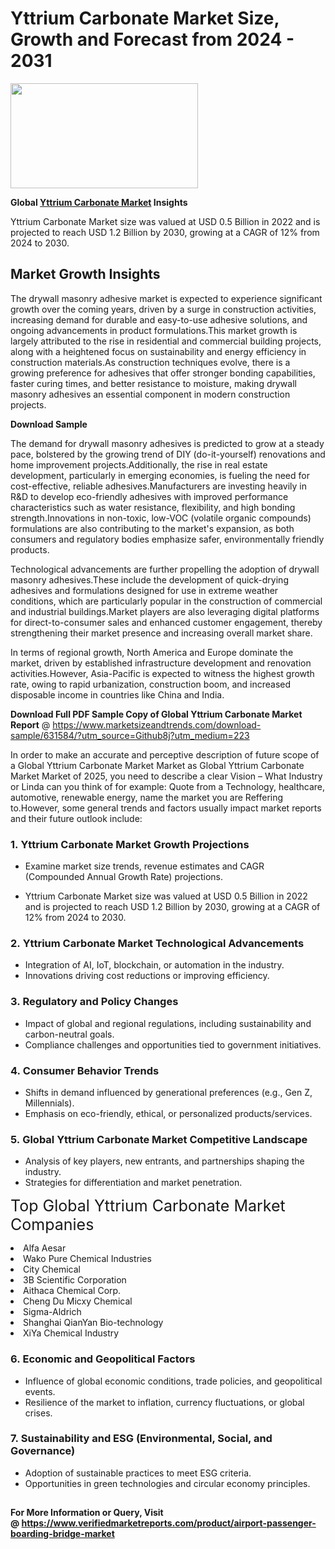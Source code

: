 <H1>Yttrium Carbonate Market Size, Growth and Forecast from 2024 - 2031</H1><img class="aligncenter size-medium wp-image-584254" src="https://thirdeyenews.in/wp-content/uploads/2024/09/Global-Market-Research-300x168.jpeg" alt="" width="300" height="168" /><p><strong>Global&nbsp;<a href="https://www.marketsizeandtrends.com/download-sample/631584/?utm_source=Github8j?utm_medium=223">Yttrium Carbonate Market</a> Insights</strong></p><p>Yttrium Carbonate Market size was valued at USD 0.5 Billion in 2022 and is projected to reach USD 1.2 Billion by 2030, growing at a CAGR of 12% from 2024 to 2030.</p><p><h2>Market Growth Insights</h2> <p>The drywall masonry adhesive market is expected to experience significant growth over the coming years, driven by a surge in construction activities, increasing demand for durable and easy-to-use adhesive solutions, and ongoing advancements in product formulations.This market growth is largely attributed to the rise in residential and commercial building projects, along with a heightened focus on sustainability and energy efficiency in construction materials.As construction techniques evolve, there is a growing preference for adhesives that offer stronger bonding capabilities, faster curing times, and better resistance to moisture, making drywall masonry adhesives an essential component in modern construction projects.</p> <p><strong>Download Sample</strong></p> <p>The demand for drywall masonry adhesives is predicted to grow at a steady pace, bolstered by the growing trend of DIY (do-it-yourself) renovations and home improvement projects.Additionally, the rise in real estate development, particularly in emerging economies, is fueling the need for cost-effective, reliable adhesives.Manufacturers are investing heavily in R&D to develop eco-friendly adhesives with improved performance characteristics such as water resistance, flexibility, and high bonding strength.Innovations in non-toxic, low-VOC (volatile organic compounds) formulations are also contributing to the market's expansion, as both consumers and regulatory bodies emphasize safer, environmentally friendly products.</p> <p>Technological advancements are further propelling the adoption of drywall masonry adhesives.These include the development of quick-drying adhesives and formulations designed for use in extreme weather conditions, which are particularly popular in the construction of commercial and industrial buildings.Market players are also leveraging digital platforms for direct-to-consumer sales and enhanced customer engagement, thereby strengthening their market presence and increasing overall market share.</p> <p>In terms of regional growth, North America and Europe dominate the market, driven by established infrastructure development and renovation activities.However, Asia-Pacific is expected to witness the highest growth rate, owing to rapid urbanization, construction boom, and increased disposable income in countries like China and India.</p> <p><span class=""><strong>Download Full PDF Sample Copy of Global Yttrium Carbonate Market Report</strong> @ <a href="https://www.marketsizeandtrends.com/download-sample/631584/?utm_source=Github8j?utm_medium=223" target="_blank">https://www.marketsizeandtrends.com/download-sample/631584/?utm_source=Github8j?utm_medium=223</a></span></p><p>In order to make an accurate and perceptive description of future scope of a Global&nbsp;Yttrium Carbonate Market Market as Global&nbsp;Yttrium Carbonate Market Market of 2025, you need to describe a clear Vision &ndash; What Industry or Linda can you think of for example: Quote from a Technology, healthcare, automotive, renewable energy, name the market you are Reffering to.However, some general trends and factors usually impact market reports and their future outlook include:</p><h3>1.&nbsp;<strong>Yttrium Carbonate Market Growth Projections</strong></h3><ul><li>Examine market size trends, revenue estimates and CAGR (Compounded Annual Growth Rate) projections.</li><li><p>Yttrium Carbonate Market size was valued at USD 0.5 Billion in 2022 and is projected to reach USD 1.2 Billion by 2030, growing at a CAGR of 12% from 2024 to 2030.</p></li></ul><h3>2.&nbsp;<strong>Yttrium Carbonate Market Technological Advancements</strong></h3><ul><li>Integration of AI, IoT, blockchain, or automation in the industry.</li><li>Innovations driving cost reductions or improving efficiency.</li></ul><h3>3.&nbsp;<strong>Regulatory and Policy Changes</strong></h3><ul><li>Impact of global and regional regulations, including sustainability and carbon-neutral goals.</li><li>Compliance challenges and opportunities tied to government initiatives.</li></ul><h3>4.&nbsp;<strong>Consumer Behavior Trends</strong></h3><ul><li>Shifts in demand influenced by generational preferences (e.g., Gen Z, Millennials).</li><li>Emphasis on eco-friendly, ethical, or personalized products/services.</li></ul><h3>5.&nbsp;<strong>Global Yttrium Carbonate Market Competitive Landscape</strong></h3><ul><li>Analysis of key players, new entrants, and partnerships shaping the industry.</li><li>Strategies for differentiation and market penetration.</li></ul><p data-pm-slice="1 1 []"><span style="color: inherit; font-family: inherit; font-size: 25px;">Top Global Yttrium Carbonate Market Companies</span></p><div class="" data-test-id=""><p><li>Alfa Aesar</li><li> Wako Pure Chemical Industries</li><li> City Chemical</li><li> 3B Scientific Corporation</li><li> Aithaca Chemical Corp.</li><li> Cheng Du Micxy Chemical</li><li> Sigma-Aldrich</li><li> Shanghai QianYan Bio-technology</li><li> XiYa Chemical Industry</li></p></div><h3>6.&nbsp;<strong>Economic and Geopolitical Factors</strong></h3><ul><li>Influence of global economic conditions, trade policies, and geopolitical events.</li><li>Resilience of the market to inflation, currency fluctuations, or global crises.</li></ul><h3>7.&nbsp;<strong>Sustainability and ESG (Environmental, Social, and Governance)</strong></h3><ul><li>Adoption of sustainable practices to meet ESG criteria.</li><li>Opportunities in green technologies and circular economy principles.</li></ul><h2><strong style="font-size: 14px;">For More Information or Query, Visit @&nbsp;</strong><a style="background-color: #ffffff; font-size: 14px;" href="https://www.marketsizeandtrends.com/report/yttrium-carbonate-market/" target="_blank">https://www.verifiedmarketreports.com/product/airport-passenger-boarding-bridge-market</a></h2>